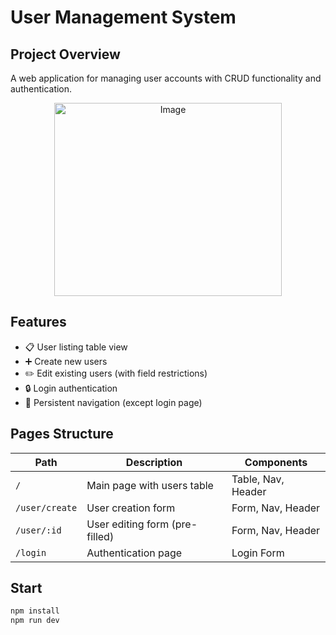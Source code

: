 
# User Management System

## Project Overview
A web application for managing user accounts with CRUD functionality and authentication.

<center><img width="364" height="309" alt="Image" src="https://github.com/user-attachments/assets/590c898d-74db-4b51-b5f3-c60506e33969" /></center>

## Features
- 📋 User listing table view
- ➕ Create new users
- ✏️ Edit existing users (with field restrictions)
- 🔒 Login authentication
- 🧭 Persistent navigation (except login page)

## Pages Structure

| Path                | Description                                  | Components               |
|---------------------|----------------------------------------------|--------------------------|
| `/`                 | Main page with users table                   | Table, Nav, Header       |
| `/user/create`      | User creation form                           | Form, Nav, Header        |
| `/user/:id`         | User editing form (pre-filled)               | Form, Nav, Header        |
| `/login`            | Authentication page                          | Login Form               |

## Start
```bash
npm install
npm run dev
```
